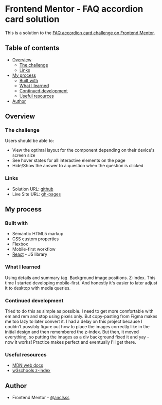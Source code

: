 # Frontend Mentor - FAQ accordion card solution

This is a solution to the [FAQ accordion card challenge on Frontend Mentor](https://www.frontendmentor.io/challenges/faq-accordion-card-XlyjD0Oam).

## Table of contents

- [Overview](#overview)
  - [The challenge](#the-challenge)
  - [Links](#links)
- [My process](#my-process)
  - [Built with](#built-with)
  - [What I learned](#what-i-learned)
  - [Continued development](#continued-development)
  - [Useful resources](#useful-resources)
- [Author](#author)

## Overview

### The challenge

Users should be able to:

- View the optimal layout for the component depending on their device's screen size
- See hover states for all interactive elements on the page
- Hide/Show the answer to a question when the question is clicked

### Links

- Solution URL: [github](https://github.com/anclsss/accordion-card/tree/main)
- Live Site URL: [gh-pages](https://anclsss.github.io/accordion-card/)

## My process

### Built with

- Semantic HTML5 markup
- CSS custom properties
- Flexbox
- Mobile-first workflow
- [React](https://reactjs.org/) - JS library

### What I learned

Using details and summary tag. Background image positions. Z-index.
This time I started developing mobile-first. And honestly it's easier to later adjust it to desktop with media queries.

### Continued development

Tried to do this as simple as possible. I need to get more comfortable with em and rem and stop using pixels only. But copy-pasting from Figma makes me too lazy to later convert it. I had a delay on this project because I couldn't possibly figure out how to place the images correctly like in the initial design and then remembered the z-index. But then, it moved everything, so putting the images as a div background fixed it and yay - now it works!
Practice makes perfect and eventually I'll get there.

### Useful resources

- [MDN web docs](https://developer.mozilla.org/en-US/docs/Web/CSS/background-position)
- [w3schools z-index](https://www.w3schools.com/cssref/pr_pos_z-index.php)

## Author

- Frontend Mentor - [@anclsss](https://www.frontendmentor.io/profile/anclsss)

